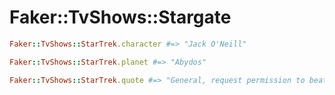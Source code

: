# Faker::TvShows::Stargate

```ruby
Faker::TvShows::StarTrek.character #=> "Jack O'Neill"

Faker::TvShows::StarTrek.planet #=> "Abydos"

Faker::TvShows::StarTrek.quote #=> "General, request permission to beat the crap out of this man."
```
